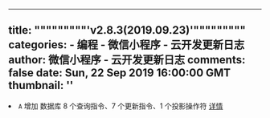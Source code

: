 
---
title: """""""""'v2.8.3(2019.09.23)'"""""""""
categories: 
    - 编程
    - 微信小程序 - 云开发更新日志
author: 微信小程序 - 云开发更新日志
comments: false
date: Sun, 22 Sep 2019 16:00:00 GMT
thumbnail: ''
---

<div>   
<li><code>A</code> 增加 数据库 8 个查询指令、7 个更新指令、1 个投影操作符 <a href="https://developers.weixin.qq.com/miniprogram/dev/wxcloud/reference-client-api/database/">详情</a></li>  
</div>
            